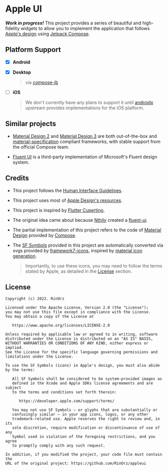# Apple UI

***Work in progress!*** This project provides a series of beautiful and high-fidelity widgets to allow you to implement the application that follows [Apple's design](https://developer.apple.com/design/) using [Jetpack Compose](https://developer.android.com/jetpack/compose).



## Platform Support

- [x] **Android**

- [x] **Desktop**
  
  > via [compose-jb](https://github.com/JetBrains/compose-jb)
  
- [ ] **iOS**
  
  > We don't currently have any plans to support it until [androidx](https://github.com/androidx/androidx/tree/androidx-main/compose) upstream provides implementations for the iOS platform.



## Similar projects

- [Material Design 2](https://developer.android.com/reference/kotlin/androidx/compose/material/package-summary) and [Material Design 3](https://developer.android.com/reference/kotlin/androidx/compose/material3/package-summary) are both out-of-the-box and [material-specification](https://material.io/) compliant frameworks, with stable support from the official Compose team.

- [Fluent UI](https://github.com/Nthily/fluentui) is a third-party implementation of Microsoft's Fluent design system.

  

## Credits

- This project follows the [Human Interface Guidelines](https://developer.apple.com/design/human-interface-guidelines/).
- This project uses most of [Apple Design's resources](https://developer.apple.com/design/resources/).
- This project is inspired by [Flutter Cupertino](https://docs.flutter.dev/development/ui/widgets/cupertino).
- The original idea came about because [Nthily](https://github.com/Nthily) created a [fluent-ui](https://github.com/Nthily/fluentui).
- The partial implementation of this project refers to the code of [Material Design](https://material.io/) provided by [Compose](https://github.com/androidx/androidx/tree/androidx-main/compose/material).
- The [SF Symbols](https://developer.apple.com/sf-symbols/) provided in this project are automatically converted via svgs provided by [framework7-icons](https://github.com/framework7io/framework7-icons), inspired by [material icon generation](https://github.com/androidx/androidx/tree/androidx-main/compose/material/material/icons#icon-generation).

  > Importantly, to use these icons, you may need to follow the terms stated by Apple, as detailed in the [License](#License) section.



## License

```
Copyright (c) 2022. RinOrz

Licensed under the Apache License, Version 2.0 (the "License");
you may not use this file except in compliance with the License.
You may obtain a copy of the License at

   https://www.apache.org/licenses/LICENSE-2.0

Unless required by applicable law or agreed to in writing, software
distributed under the License is distributed on an "AS IS" BASIS,
WITHOUT WARRANTIES OR CONDITIONS OF ANY KIND, either express or implied.
See the License for the specific language governing permissions and
limitations under the License.

To use the SF Symbols (icons) in Apple's design, you must also abide by the terms:

   All SF Symbols shall be considered to be system-provided images as 
   defined in the Xcode and Apple SDKs license agreements and are subject 
   to the terms and conditions set forth therein:

      https://developer.apple.com/support/terms/

   You may not use SF Symbols — or glyphs that are substantially or 
   confusingly similar — in your app icons, logos, or any other 
   trademark-related use. Apple reserves the right to review and, in its 
   sole discretion, require modification or discontinuance of use of any 
   Symbol used in violation of the foregoing restrictions, and you agree 
   to promptly comply with any such request.

In addition, if you modified the project, your code file must contain the
URL of the original project: https://github.com/RinOrz/appleui
```